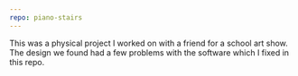 ```yaml
---
repo: piano-stairs
---
```

This was a physical project I worked on with a friend for a school art show. The design we found had a few problems with the software which I fixed in this repo.
